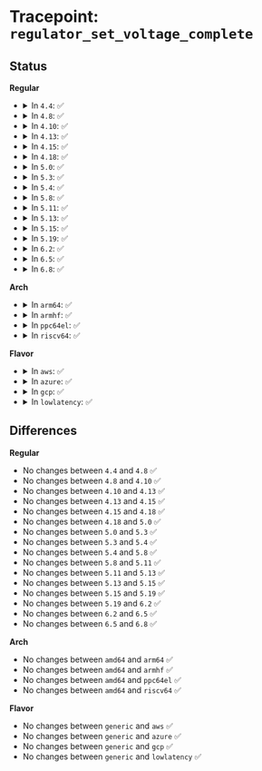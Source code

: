 # Tracepoint: <code>regulator_set_voltage_complete</code>

## Status
<b>Regular</b>
<ul>
<li>
<details>
<summary>In <code>4.4</code>: ✅</summary>

Event:

```c
struct trace_event_raw_regulator_value {
    struct trace_entry ent;
    u32 __data_loc_name;
    unsigned int val;
    char __data[0];
};
```
Function:

```c
void trace_event_raw_event_regulator_value(void *__data, const char *name, unsigned int val);
```
</details>
</li>
<li>
<details>
<summary>In <code>4.8</code>: ✅</summary>

Event:

```c
struct trace_event_raw_regulator_value {
    struct trace_entry ent;
    u32 __data_loc_name;
    unsigned int val;
    char __data[0];
};
```
Function:

```c
void trace_event_raw_event_regulator_value(void *__data, const char *name, unsigned int val);
```
</details>
</li>
<li>
<details>
<summary>In <code>4.10</code>: ✅</summary>

Event:

```c
struct trace_event_raw_regulator_value {
    struct trace_entry ent;
    u32 __data_loc_name;
    unsigned int val;
    char __data[0];
};
```
Function:

```c
void trace_event_raw_event_regulator_value(void *__data, const char *name, unsigned int val);
```
</details>
</li>
<li>
<details>
<summary>In <code>4.13</code>: ✅</summary>

Event:

```c
struct trace_event_raw_regulator_value {
    struct trace_entry ent;
    u32 __data_loc_name;
    unsigned int val;
    char __data[0];
};
```
Function:

```c
void trace_event_raw_event_regulator_value(void *__data, const char *name, unsigned int val);
```
</details>
</li>
<li>
<details>
<summary>In <code>4.15</code>: ✅</summary>

Event:

```c
struct trace_event_raw_regulator_value {
    struct trace_entry ent;
    u32 __data_loc_name;
    unsigned int val;
    char __data[0];
};
```
Function:

```c
void trace_event_raw_event_regulator_value(void *__data, const char *name, unsigned int val);
```
</details>
</li>
<li>
<details>
<summary>In <code>4.18</code>: ✅</summary>

Event:

```c
struct trace_event_raw_regulator_value {
    struct trace_entry ent;
    u32 __data_loc_name;
    unsigned int val;
    char __data[0];
};
```
Function:

```c
void trace_event_raw_event_regulator_value(void *__data, const char *name, unsigned int val);
```
</details>
</li>
<li>
<details>
<summary>In <code>5.0</code>: ✅</summary>

Event:

```c
struct trace_event_raw_regulator_value {
    struct trace_entry ent;
    u32 __data_loc_name;
    unsigned int val;
    char __data[0];
};
```
Function:

```c
void trace_event_raw_event_regulator_value(void *__data, const char *name, unsigned int val);
```
</details>
</li>
<li>
<details>
<summary>In <code>5.3</code>: ✅</summary>

Event:

```c
struct trace_event_raw_regulator_value {
    struct trace_entry ent;
    u32 __data_loc_name;
    unsigned int val;
    char __data[0];
};
```
Function:

```c
void trace_event_raw_event_regulator_value(void *__data, const char *name, unsigned int val);
```
</details>
</li>
<li>
<details>
<summary>In <code>5.4</code>: ✅</summary>

Event:

```c
struct trace_event_raw_regulator_value {
    struct trace_entry ent;
    u32 __data_loc_name;
    unsigned int val;
    char __data[0];
};
```
Function:

```c
void trace_event_raw_event_regulator_value(void *__data, const char *name, unsigned int val);
```
</details>
</li>
<li>
<details>
<summary>In <code>5.8</code>: ✅</summary>

Event:

```c
struct trace_event_raw_regulator_value {
    struct trace_entry ent;
    u32 __data_loc_name;
    unsigned int val;
    char __data[0];
};
```
Function:

```c
void trace_event_raw_event_regulator_value(void *__data, const char *name, unsigned int val);
```
</details>
</li>
<li>
<details>
<summary>In <code>5.11</code>: ✅</summary>

Event:

```c
struct trace_event_raw_regulator_value {
    struct trace_entry ent;
    u32 __data_loc_name;
    unsigned int val;
    char __data[0];
};
```
Function:

```c
void trace_event_raw_event_regulator_value(void *__data, const char *name, unsigned int val);
```
</details>
</li>
<li>
<details>
<summary>In <code>5.13</code>: ✅</summary>

Event:

```c
struct trace_event_raw_regulator_value {
    struct trace_entry ent;
    u32 __data_loc_name;
    unsigned int val;
    char __data[0];
};
```
Function:

```c
void trace_event_raw_event_regulator_value(void *__data, const char *name, unsigned int val);
```
</details>
</li>
<li>
<details>
<summary>In <code>5.15</code>: ✅</summary>

Event:

```c
struct trace_event_raw_regulator_value {
    struct trace_entry ent;
    u32 __data_loc_name;
    unsigned int val;
    char __data[0];
};
```
Function:

```c
void trace_event_raw_event_regulator_value(void *__data, const char *name, unsigned int val);
```
</details>
</li>
<li>
<details>
<summary>In <code>5.19</code>: ✅</summary>

Event:

```c
struct trace_event_raw_regulator_value {
    struct trace_entry ent;
    u32 __data_loc_name;
    unsigned int val;
    char __data[0];
};
```
Function:

```c
void trace_event_raw_event_regulator_value(void *__data, const char *name, unsigned int val);
```
</details>
</li>
<li>
<details>
<summary>In <code>6.2</code>: ✅</summary>

Event:

```c
struct trace_event_raw_regulator_value {
    struct trace_entry ent;
    u32 __data_loc_name;
    unsigned int val;
    char __data[0];
};
```
Function:

```c
void trace_event_raw_event_regulator_value(void *__data, const char *name, unsigned int val);
```
</details>
</li>
<li>
<details>
<summary>In <code>6.5</code>: ✅</summary>

Event:

```c
struct trace_event_raw_regulator_value {
    struct trace_entry ent;
    u32 __data_loc_name;
    unsigned int val;
    char __data[0];
};
```
Function:

```c
void trace_event_raw_event_regulator_value(void *__data, const char *name, unsigned int val);
```
</details>
</li>
<li>
<details>
<summary>In <code>6.8</code>: ✅</summary>

Event:

```c
struct trace_event_raw_regulator_value {
    struct trace_entry ent;
    u32 __data_loc_name;
    unsigned int val;
    char __data[0];
};
```
Function:

```c
void trace_event_raw_event_regulator_value(void *__data, const char *name, unsigned int val);
```
</details>
</li>
</ul>
<b>Arch</b>
<ul>
<li>
<details>
<summary>In <code>arm64</code>: ✅</summary>

Event:

```c
struct trace_event_raw_regulator_value {
    struct trace_entry ent;
    u32 __data_loc_name;
    unsigned int val;
    char __data[0];
};
```
Function:

```c
void trace_event_raw_event_regulator_value(void *__data, const char *name, unsigned int val);
```
</details>
</li>
<li>
<details>
<summary>In <code>armhf</code>: ✅</summary>

Event:

```c
struct trace_event_raw_regulator_value {
    struct trace_entry ent;
    u32 __data_loc_name;
    unsigned int val;
    char __data[0];
};
```
Function:

```c
void trace_event_raw_event_regulator_value(void *__data, const char *name, unsigned int val);
```
</details>
</li>
<li>
<details>
<summary>In <code>ppc64el</code>: ✅</summary>

Event:

```c
struct trace_event_raw_regulator_value {
    struct trace_entry ent;
    u32 __data_loc_name;
    unsigned int val;
    char __data[0];
};
```
Function:

```c
void trace_event_raw_event_regulator_value(void *__data, const char *name, unsigned int val);
```
</details>
</li>
<li>
<details>
<summary>In <code>riscv64</code>: ✅</summary>

Event:

```c
struct trace_event_raw_regulator_value {
    struct trace_entry ent;
    u32 __data_loc_name;
    unsigned int val;
    char __data[0];
};
```
Function:

```c
void trace_event_raw_event_regulator_value(void *__data, const char *name, unsigned int val);
```
</details>
</li>
</ul>
<b>Flavor</b>
<ul>
<li>
<details>
<summary>In <code>aws</code>: ✅</summary>

Event:

```c
struct trace_event_raw_regulator_value {
    struct trace_entry ent;
    u32 __data_loc_name;
    unsigned int val;
    char __data[0];
};
```
Function:

```c
void trace_event_raw_event_regulator_value(void *__data, const char *name, unsigned int val);
```
</details>
</li>
<li>
<details>
<summary>In <code>azure</code>: ✅</summary>

Event:

```c
struct trace_event_raw_regulator_value {
    struct trace_entry ent;
    u32 __data_loc_name;
    unsigned int val;
    char __data[0];
};
```
Function:

```c
void trace_event_raw_event_regulator_value(void *__data, const char *name, unsigned int val);
```
</details>
</li>
<li>
<details>
<summary>In <code>gcp</code>: ✅</summary>

Event:

```c
struct trace_event_raw_regulator_value {
    struct trace_entry ent;
    u32 __data_loc_name;
    unsigned int val;
    char __data[0];
};
```
Function:

```c
void trace_event_raw_event_regulator_value(void *__data, const char *name, unsigned int val);
```
</details>
</li>
<li>
<details>
<summary>In <code>lowlatency</code>: ✅</summary>

Event:

```c
struct trace_event_raw_regulator_value {
    struct trace_entry ent;
    u32 __data_loc_name;
    unsigned int val;
    char __data[0];
};
```
Function:

```c
void trace_event_raw_event_regulator_value(void *__data, const char *name, unsigned int val);
```
</details>
</li>
</ul>

## Differences
<b>Regular</b>
<ul>
<li>
No changes between <code>4.4</code> and <code>4.8</code> ✅
</li>
<li>
No changes between <code>4.8</code> and <code>4.10</code> ✅
</li>
<li>
No changes between <code>4.10</code> and <code>4.13</code> ✅
</li>
<li>
No changes between <code>4.13</code> and <code>4.15</code> ✅
</li>
<li>
No changes between <code>4.15</code> and <code>4.18</code> ✅
</li>
<li>
No changes between <code>4.18</code> and <code>5.0</code> ✅
</li>
<li>
No changes between <code>5.0</code> and <code>5.3</code> ✅
</li>
<li>
No changes between <code>5.3</code> and <code>5.4</code> ✅
</li>
<li>
No changes between <code>5.4</code> and <code>5.8</code> ✅
</li>
<li>
No changes between <code>5.8</code> and <code>5.11</code> ✅
</li>
<li>
No changes between <code>5.11</code> and <code>5.13</code> ✅
</li>
<li>
No changes between <code>5.13</code> and <code>5.15</code> ✅
</li>
<li>
No changes between <code>5.15</code> and <code>5.19</code> ✅
</li>
<li>
No changes between <code>5.19</code> and <code>6.2</code> ✅
</li>
<li>
No changes between <code>6.2</code> and <code>6.5</code> ✅
</li>
<li>
No changes between <code>6.5</code> and <code>6.8</code> ✅
</li>
</ul>
<b>Arch</b>
<ul>
<li>
No changes between <code>amd64</code> and <code>arm64</code> ✅
</li>
<li>
No changes between <code>amd64</code> and <code>armhf</code> ✅
</li>
<li>
No changes between <code>amd64</code> and <code>ppc64el</code> ✅
</li>
<li>
No changes between <code>amd64</code> and <code>riscv64</code> ✅
</li>
</ul>
<b>Flavor</b>
<ul>
<li>
No changes between <code>generic</code> and <code>aws</code> ✅
</li>
<li>
No changes between <code>generic</code> and <code>azure</code> ✅
</li>
<li>
No changes between <code>generic</code> and <code>gcp</code> ✅
</li>
<li>
No changes between <code>generic</code> and <code>lowlatency</code> ✅
</li>
</ul>
